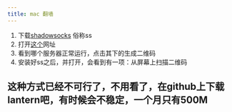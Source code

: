 ```yaml
---
title: mac 翻墙
---
```


1. 下载[shadowsocks](https://www.flyzy2005.com/fan-qiang/shadowsocks/ss-clients-download/) 俗称ss
2. 打开[这个](https://freessr.win/)网址
3. 看到哪个服务器正常运行，点击其下的生成二维码
4. 安装好ss之后，并打开，会看到有一项：从屏幕上扫描二维码

## 这种方式已经不可行了，不用看了，在github上下载lantern吧，有时候会不稳定，一个月只有500M
